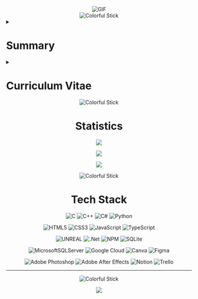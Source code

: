 <div align="center">
  <img src="https://raw.githubusercontent.com/beydah/Assets-Repository/main/gifs/BeydahGithubBanner.gif" alt="GIF" max-width: 100%; height: auto;>
</div>

<div style="text-align:center;">
    <img src="https://i.imgur.com/waxVImv.png" alt="Colorful Stick">
</div>

<details>
<summary><h1>Summary</h1></summary>
<div align = "center">

![](https://quotes-github-readme.vercel.app/api?type=horizontal&theme=dark)

</div>

## Ilkay Beydah Saglam | Computer Programmer / Developer

Hello World!
I'm İlkay. I work as a software developer, and I've been involved in diverse projects, utilizing a range of programming languages, frameworks, and technologies across various domains.

##

At the moment, I'm delving deeper into the realms of Front-End and Back-End development.
I'm actively seeking internship opportunities and am genuinely excited about contributing to real-world projects as part of a team.

##

Feel free to reach out to me via [info.beydahsaglam@gmail.com](mailto:info.beydahsaglam@gmail.com) or connect with me on [linkedin/beydah](https://www.linkedin.com/in/beydah/) if you'd like to get in touch.
Thank you, and have a great day!

</details>

<details>
<summary><h1>Curriculum Vitae</h1></summary>
<div align = "center">

![](https://github-profile-trophy.vercel.app/?username=beydah&theme=nord&no-frame=false&no-bg=true&margin-w=4)

</div>

<h2>Experience</h2>
<details>
<summary><h3>Business Development Manager - AIESEC (Jun 2023 - Aug 2023)</h3></summary>
In this role, I managed company data, handled data processes, reached out to potential clients, scheduled and attended meetings, and closed sales. I excelled at converting B2B sign-ups into active customers, delivering exceptional experiences, and collaborating with the marketing team on digital strategies. Regularly reported progress to the Team Leader.

Skills: Corporate Communication · Data Entry · Data Management · Meeting Planning · Marketing Strategy
</details>

<details>
<summary><h3>Back-End Observation Intern - Fintorly (Nov 2022 - Apr 2023)</h3></summary>
I joined this organization to reinforce and improve what I have learned at university, and I had the opportunity to gain experience in C#, .NET, and Back End Development. I actively participated in these projects to enhance my software skills and through these experiences, I was able to further develop my abilities.

Skills: .NET · C# · Notion · GitHub · Background in Web Development
</details>

<h2>Education</h2>
<details>
<summary><h3>Istanbul Nisantasi University - Graphic Designer (Sep 2023 - Jun 2025)</h3></summary>
Comprehensive training in visual communication, typography, branding, and digital design. Engaged in real-world projects to enhance creativity and critical thinking. Prepared for a successful career in graphic design.

Activities and Communities: Google Developer Student Club, Software and Information Technology Club, Patika.dev, 42 Istanbul, AIESEC Istanbul
</details>

<details>
<summary><h3>Istanbul Nisantasi University - Computer Programming (Sep 2022 - Jun 2024)</h3></summary>
I underwent comprehensive training in Computer Programming, gaining expertise in various areas such as programming fundamentals, network management, database, graphics, office applications, web design, and more. I actively participated in software projects and student clubs, enhancing my coding skills and practical experience

Activities and Communities: Google Developer Student Club, Software and Information Technology Club, Patika.dev, 42 Istanbul, AIESEC Istanbul
</details>
</details>

<div style="text-align:center;">
    <img src="https://i.imgur.com/waxVImv.png" alt="Colorful Stick">
</div>

<div align = "center">
<h1>Statistics</h1>

![](https://github-readme-stats.vercel.app/api/top-langs/?username=beydah&theme=dark&hide_border=false&include_all_commits=true&count_private=true&layout=compact)<br/>

![](https://github-readme-stats.vercel.app/api?username=beydah&theme=dark&hide_border=false&include_all_commits=true&count_private=true)<br/>

![](https://github-readme-streak-stats.herokuapp.com/?user=beydah&theme=dark&hide_border=false)<br/>

<div style="text-align:center;">
    <img src="https://i.imgur.com/waxVImv.png" alt="Colorful Stick">
</div>

<h1>Tech Stack</h1>

![C](https://img.shields.io/badge/c-%2300599C.svg?style=for-the-badge&logo=c&logoColor=white)
![C++](https://img.shields.io/badge/c++-%2300599C.svg?style=for-the-badge&logo=c%2B%2B&logoColor=white)
![C#](https://img.shields.io/badge/c%23-%23239120.svg?style=for-the-badge&logo=c-sharp&logoColor=white)
![Python](https://img.shields.io/badge/python-3670A0?style=for-the-badge&logo=python&logoColor=ffdd54)

![HTML5](https://img.shields.io/badge/html5-%23E34F26.svg?style=for-the-badge&logo=html5&logoColor=white)
![CSS3](https://img.shields.io/badge/css3-%231572B6.svg?style=for-the-badge&logo=css3&logoColor=white)
![JavaScript](https://img.shields.io/badge/javascript-%23323330.svg?style=for-the-badge&logo=javascript&logoColor=%23F7DF1E)
![TypeScript](https://img.shields.io/badge/typescript-%23007ACC.svg?style=for-the-badge&logo=typescript&logoColor=white)

![UNREAL](https://img.shields.io/badge/unreal-%2320232a.svg?style=for-the-badge&logo=unreal-engine&logoColor=white)
![.Net](https://img.shields.io/badge/.NET-5C2D91?style=for-the-badge&logo=.net&logoColor=white)
![NPM](https://img.shields.io/badge/NPM-%23000000.svg?style=for-the-badge&logo=npm&logoColor=white)
![SQLite](https://img.shields.io/badge/sqlite-%2307405e.svg?style=for-the-badge&logo=sqlite&logoColor=white)

![MicrosoftSQLServer](https://img.shields.io/badge/Microsoft%20SQL%20Sever-CC2927?style=for-the-badge&logo=microsoft%20sql%20server&logoColor=white)
![Google Cloud](https://img.shields.io/badge/Google%20Cloud-%234285F4.svg?style=for-the-badge&logo=google-cloud&logoColor=white)
![Canva](https://img.shields.io/badge/Canva-%2300C4CC.svg?style=for-the-badge&logo=Canva&logoColor=white)
![Figma](https://img.shields.io/badge/figma-%23F24E1E.svg?style=for-the-badge&logo=figma&logoColor=white)

![Adobe Photoshop](https://img.shields.io/badge/adobephotoshop-%2331A8FF.svg?style=for-the-badge&logo=adobephotoshop&logoColor=white)
![Adobe After Effects](https://img.shields.io/badge/Adobe%20After%20Effects-9999FF.svg?style=for-the-badge&logo=Adobe%20After%20Effects&logoColor=white)
![Notion](https://img.shields.io/badge/Notion-%23000000.svg?style=for-the-badge&logo=notion&logoColor=white)
![Trello](https://img.shields.io/badge/Trello-%23026AA7.svg?style=for-the-badge&logo=Trello&logoColor=white)

---

<div style="text-align:center;">
    <img src="https://i.imgur.com/waxVImv.png" alt="Colorful Stick">
</div>

[![](https://visitcount.itsvg.in/api?id=beydah&icon=5&color=12)](https://visitcount.itsvg.in)

</div>
